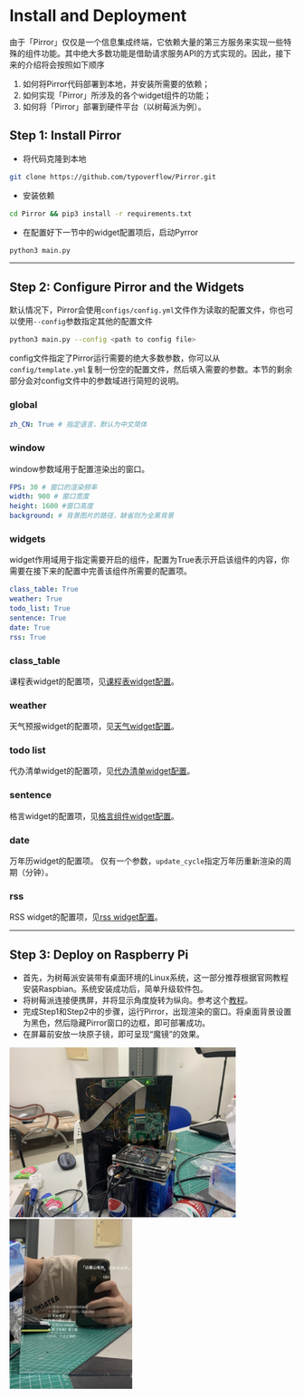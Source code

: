 # Install and Deployment
由于「Pirror」仅仅是一个信息集成终端，它依赖大量的第三方服务来实现一些特殊的组件功能。其中绝大多数功能是借助请求服务API的方式实现的。因此，接下来的介绍将会按照如下顺序
1. 如何将Pirror代码部署到本地，并安装所需要的依赖；
2. 如何实现「Pirror」所涉及的各个widget组件的功能；
3. 如何将「Pirror」部署到硬件平台（以树莓派为例）。

## Step 1: Install Pirror
+ 将代码克隆到本地
```bash
git clone https://github.com/typoverflow/Pirror.git
```
+ 安装依赖
```bash
cd Pirror && pip3 install -r requirements.txt
```
+ 在配置好下一节中的widget配置项后，启动Pyrror
```bash
python3 main.py
```

---

## Step 2: Configure Pirror and the Widgets
默认情况下，Pirror会使用`configs/config.yml`文件作为读取的配置文件，你也可以使用`--config`参数指定其他的配置文件
```bash
python3 main.py --config <path to config file>
```

config文件指定了Pirror运行需要的绝大多数参数，你可以从`config/template.yml`复制一份空的配置文件，然后填入需要的参数。本节的剩余部分会对config文件中的参数域进行简短的说明。

### global
```yml
zh_CN: True # 指定语言，默认为中文简体
```

### window
window参数域用于配置渲染出的窗口。
```yml
FPS: 30 # 窗口的渲染频率
width: 900 # 窗口宽度
height: 1600 #窗口高度
background: # 背景图片的路径，缺省则为全黑背景
```

### widgets
widget作用域用于指定需要开启的组件，配置为True表示开启该组件的内容，你需要在接下来的配置中完善该组件所需要的配置项。
```yml
class_table: True
weather: True
todo_list: True
sentence: True
date: True
rss: True
```

### class_table
课程表widget的配置项，见[课程表widget配置](widget/class_table_widget_configuration.md)。

### weather
天气预报widget的配置项，见[天气widget配置](widget/weather_widget_configuration.md)。

### todo list
代办清单widget的配置项，见[代办清单widget配置](widget/todo_list_widget_configuration.md)。

### sentence
格言widget的配置项，见[格言组件widget配置](widget/sentence_widget_configuration.md)。

### date
万年历widget的配置项。
仅有一个参数，`update_cycle`指定万年历重新渲染的周期（分钟）。

### rss
RSS widget的配置项，见[rss widget配置](widget/rss_widget_configuration.md)。

---

## Step 3: Deploy on Raspberry Pi
+ 首先，为树莓派安装带有桌面环境的Linux系统，这一部分推荐根据官网教程安装Raspbian。系统安装成功后，简单升级软件包。
+ 将树莓派连接便携屏，并将显示角度旋转为纵向。参考这个[教程](https://www.labno3.com/2021/02/03/how-to-rotate-the-screen-of-the-raspberry-pi-2/)。
+ 完成Step1和Step2中的步骤，运行Pirror，出现渲染的窗口。将桌面背景设置为黑色，然后隐藏Pirror窗口的边框，即可部署成功。
+ 在屏幕前安放一块原子镜，即可呈现“魔镜”的效果。


<p float="middle">
  <img src="img/deploy1.png" width="400" />
  <img src="img/deploy2.jpg" width="217" />
</p>